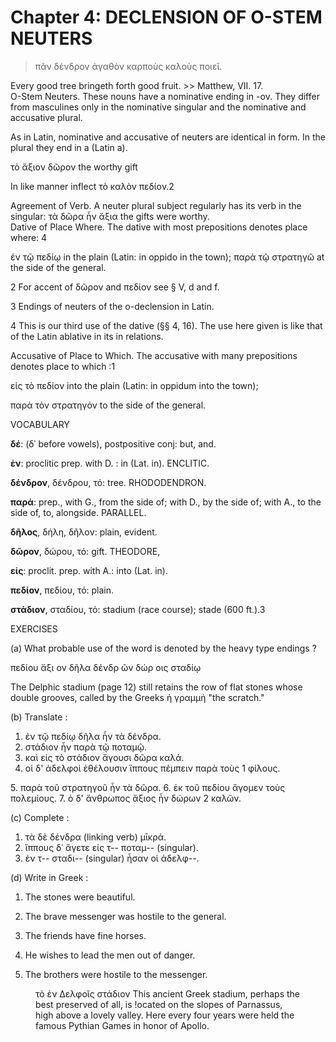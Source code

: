 # Chapter 4: DECLENSION OF O-STEM NEUTERS


>  πᾶν δένδρον ἀγαθὸν καρποὺς καλοὺς ποιεῖ.<br/>
<quote>
Every good tree bringeth forth good fruit. </quote>
>> Matthew, VII. 17.




<div type="textpart" subtype="para" n="21">
Ο-Stem Neuters. These nouns have a nominative
ending in -ον. They differ from masculines only in the
nominative singular and the nominative and accusative
plural.

As in Latin, nominative and accusative of neuters are
identical in form. In the plural they end in a (Latin a).

τὸ ἄξιον δῶρον
the worthy gift


In like manner inflect τὸ καλὸν πεδίον.2

<div type="textpart" subtype="para" n="22">
Agreement of Verb. A neuter plural subject regularly has its verb in the singular:
τὰ δῶρα ἦν ἄξια
the gifts were worthy.

<div type="textpart" subtype="para" n="23">
Dative of Place Where. The dative with most
prepositions denotes place where: 4

ἐν τῷ πεδίῳ in the plain
(Latin: in oppido in the town);
παρὰ τῷ στρατηγῶ at the side of the general.



2 For accent of δῶρον and πεδίον see § V, d and f.

3 Endings of neuters of the ο-declension in Latin.

4 This is our third use of the dative (§§ 4, 16). The use here given is like
that of the Latin ablative in its in relations.


<pb n="11"/>


<div type="textpart" subtype="para" n="24">
Accusative of Place to Which. The accusative
with many prepositions denotes place to which :1

εἰς τὸ πεδίον
into the plain
(Latin: in oppidum into the town);

παρὰ τὸν στρατηγόν to the side of the general.

<div type="textpart" subtype="para" n="25">
VOCABULARY


**δέ**: (δ᾽ before vowels), postpositive conj: but, and.



**ἐν**: proclitic prep. with D. : in (Lat. in). ENCLITIC.


**δένδρον**, δένδρου, τό: tree. RHODODENDRON.



**παρά**: prep., with G., from the side of; with D., by the side of; with A., to the side of, to, alongside. PARALLEL.



**δῆλος**, δήλη, δῆλον: plain, evident.


**δῶρον**, δώρου, τό: gift. THEODORE,


**εἰς**: proclit. prep. with A.: into  (Lat. in).


**πεδίον**, πεδίου, τό: plain.



**στάδιον**, σταδίου, τό: stadium (race course); stade (600 ft.).3 

<div type="textpart" subtype="para" n="26">
EXERCISES

(a) What probable use  of the word is denoted by the heavy type endings ?

πεδίου
ἄξι ον
δῆλα
δένδρ ῶν
δώρ οις
σταδίῳ

The Delphic stadium (page 12) still retains the row of flat stones whose double grooves, called by the Greeks ἡ γραμμή "the scratch."


(b) Translate :
1. ἐν τῷ πεδίῳ δῆλα ἦν τὰ δένδρα.
2. στάδιον ἦν παρὰ τῷ ποταμῷ.
3. καὶ εἰς τὸ στάδιον ἄγουσι δῶρα καλά.
4. οἱ δ' ἀδελφοὶ ἐθέλουσιν ἵππους πέμπειν παρὰ τοὺς 1 φίλους.
<pb n="12"/>
5. παρὰ τοῦ στρατηγοῦ ἦν τὰ δῶρα.
6. ἐκ τοῦ πεδίου ἄγομεν τοὺς πολεμίους.
7. ὁ δ' ἄνθρωπος ἄξιος ἦν δώρων 2 καλῶν.

(c) Complete :

1. τὰ δὲ δένδρα (linking verb) μῑκρά.
2. ἵππους δ᾽ ἄγετε εἰς τ-- ποταμ-- (singular).
3. ἐν τ-- σταδι-- (singular) ἦσαν οἱ ἀδελφ--.

(d) Write in Greek :



1. The stones were beautiful.
2. The brave messenger was hostile to the general.
3. The friends have fine horses.
4. He wishes to lead the men out of danger.

5. The brothers were hostile to the messenger.

<figure><head>τὸ ἐν Δελφοῖς στάδιον</head>
This ancient Greek stadium, perhaps the best preserved of all, is !ocated on
the slopes of Parnassus, high above a lovely valley. Here every four years
were held the famous Pythian Games in honor of Apollo.</figure>

<pb n="13"/>




